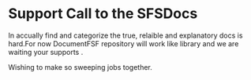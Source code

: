 
# Support Call to the SFSDocs
In accually find and categorize the true, relaible and explanatory docs is hard.For now DocumentFSF repository will work like library and we are waiting your supports . 

Wishing to make so sweeping jobs together.
